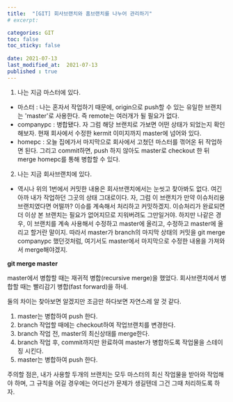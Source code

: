 ```yaml
---
title:  "[GIT] 회사브랜치와 홈브랜치를 나누어 관리하기"
# excerpt: 

categories: GIT
toc: false
toc_sticky: false
 
date: 2021-07-13
last_modified_at:  2021-07-13
published : true
---
```


1. 나는 지금 마스터에 있다. 
- 마스터 : 나는 혼자서 작업하기 때문에, origin으로 push할 수 있는 유일한 브랜치는 'master'로 사용한다. 즉 remote는 여러개가 될 필요가 없다.
- companypc : 병합됐다. 자 그럼 해당 브랜치로 가보면 어떤 상태가 되었는지 확인해보자. 현재 회사에서 수정한 kermit 이미지까지 master에 넘어와 있다. 
- homepc : 오늘 집에가서 마지막으로 회사에서 고쳤던 마스터를 꺾어온 뒤 작업하면 된다. 그리고 commit하면, push 하지 않아도 master로 checkout 한 뒤 merge homepc를 통해 병합할 수 있다. 


2. 나는 지금 회사브랜치에 있다. 
- 역시나 위의 1번에서 커밋한 내용은 회사브랜치에서는 눈씻고 찾아봐도 없다. 여긴 아까 내가 작업하던 그곳의 상태 그대로이다. 자, 그럼 이 브랜치가 만약 이슈처리용 브랜치였다면 어떨까? 이슈를 계속해서 처리하고 커밋하겠지. 이슈처리가 완료되면 더 이상 본 브랜치는 필요가 없어지므로 지워버려도 그만일거야. 하지만 나같은 경우, 이 브랜치를 계속 사용해서 수정하고 master에 올리고, 수정하고 master에 올리고 할거란 말이지. 따라서 master가 branch의 마지막 상태의 커밋을 git merge companypc 했던것처럼, 여기서도 master에서 마지막으로 수정한 내용을 가져와서 merge해야겠지.


__git merge master__


master에서 병합할 때는 재귀적 병합(recursive merge)을 했었다. 
회사브랜치에서 병합할 때는 빨리감기 병합(fast forward)을 하네. 

둘의 차이는 찾아보면 알겠지만 조금만 하다보면 자연스레 알 것 같다. 

1) master는 병합하여 push 한다.
2) branch 작업할 때에는 checkout하여 작업브랜치를 변경한다.
3) branch 작업 전, master의 최신상태를 merge한다.
4) branch 작업 후, commit까지만 완료하여 master가 병합하도록 작업물을 스테이징 시킨다. 
5) master는 병합하여 push 한다. 

주의할 점은, 내가 사용할 두개의 브랜치는 모두 마스터의 최신 작업물을 받아와 작업해야 하며, 그 규칙을 어길 경우에는 어디선가 문제가 생길텐데 그건 그때 처리하도록 하자.
